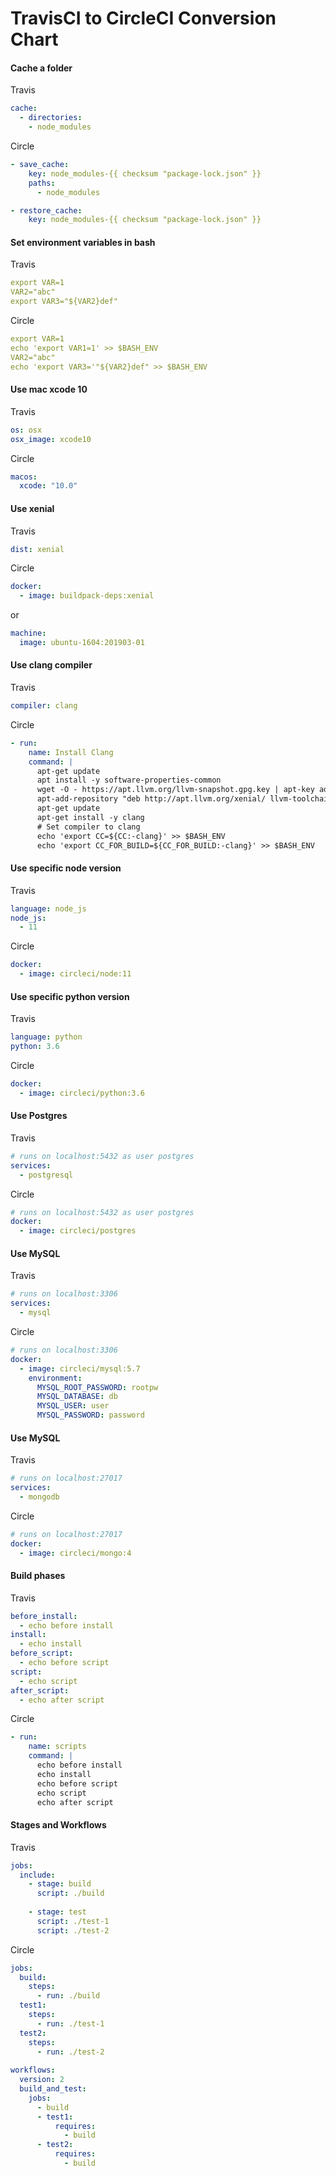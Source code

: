 # TravisCI to CircleCI Conversion Chart

#### Cache a folder

Travis

```yaml
cache:  
  - directories:
    - node_modules
```

Circle

```yaml
- save_cache:
    key: node_modules-{{ checksum "package-lock.json" }}
    paths:
      - node_modules

- restore_cache:
    key: node_modules-{{ checksum "package-lock.json" }}
```

#### Set environment variables in bash

Travis

```yaml
export VAR=1
VAR2="abc"
export VAR3="${VAR2}def"
```

Circle

```yaml
export VAR=1
echo 'export VAR1=1' >> $BASH_ENV
VAR2="abc"
echo 'export VAR3='"${VAR2}def" >> $BASH_ENV
```

#### Use mac xcode 10

Travis

```yaml
os: osx
osx_image: xcode10
```

Circle

```yaml
macos:
  xcode: "10.0"
```

#### Use xenial

Travis

```yaml
dist: xenial
```

Circle

```yaml
docker:
  - image: buildpack-deps:xenial
```

or 

```yaml
machine:
  image: ubuntu-1604:201903-01
```

#### Use clang compiler

Travis

```yaml
compiler: clang
```

Circle

```yaml
- run:
    name: Install Clang
    command: |
      apt-get update
      apt install -y software-properties-common
      wget -O - https://apt.llvm.org/llvm-snapshot.gpg.key | apt-key add -        
      apt-add-repository "deb http://apt.llvm.org/xenial/ llvm-toolchain-xenial main"
      apt-get update
      apt-get install -y clang
      # Set compiler to clang 
      echo 'export CC=${CC:-clang}' >> $BASH_ENV
      echo 'export CC_FOR_BUILD=${CC_FOR_BUILD:-clang}' >> $BASH_ENV
```

#### Use specific node version

Travis

```yaml
language: node_js
node_js:
  - 11
```

Circle

```yaml
docker:
  - image: circleci/node:11
```

#### Use specific python version

Travis

```yaml
language: python      
python: 3.6
```

Circle

```yaml
docker:
  - image: circleci/python:3.6
```

#### Use Postgres

Travis

```yaml
# runs on localhost:5432 as user postgres
services:
  - postgresql
```

Circle

```yaml
# runs on localhost:5432 as user postgres
docker:
  - image: circleci/postgres
```

#### Use MySQL

Travis

```yaml
# runs on localhost:3306
services:
  - mysql
```

Circle

```yaml
# runs on localhost:3306
docker:
  - image: circleci/mysql:5.7
    environment:
      MYSQL_ROOT_PASSWORD: rootpw
      MYSQL_DATABASE: db
      MYSQL_USER: user
      MYSQL_PASSWORD: password
```

#### Use MySQL

Travis

```yaml
# runs on localhost:27017
services:
  - mongodb
```

Circle

```yaml
# runs on localhost:27017
docker:
  - image: circleci/mongo:4
```

#### Build phases

Travis

```yaml
before_install:
  - echo before install  
install:
  - echo install
before_script:
  - echo before script
script:
  - echo script
after_script:
  - echo after script
```

Circle

```yaml
- run:
    name: scripts
    command: |
      echo before install
      echo install
      echo before script
      echo script
      echo after script
```

#### Stages and Workflows

Travis

```yaml
jobs:
  include:
    - stage: build
      script: ./build
      
    - stage: test
      script: ./test-1
      script: ./test-2      
```

Circle

```yaml
jobs:
  build:
    steps:
      - run: ./build
  test1:
    steps:
      - run: ./test-1
  test2:
    steps:
      - run: ./test-2
        
workflows:
  version: 2
  build_and_test:
    jobs:   
      - build
      - test1:
          requires:
            - build
      - test2:
          requires:
            - build            
```
